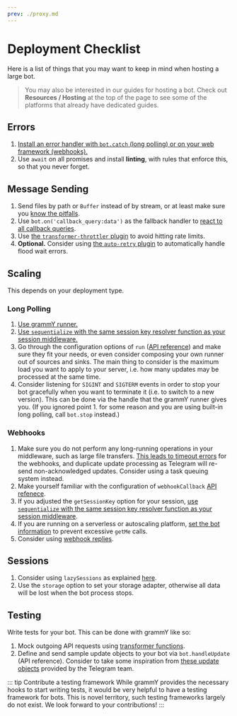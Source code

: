 ```yaml
---
prev: ./proxy.md
---
```


# Deployment Checklist

Here is a list of things that you may want to keep in mind when hosting a large bot.

> You may also be interested in our guides for hosting a bot.
> Check out **Resources / Hosting** at the top of the page to see some of the platforms that already have dedicated guides.

## Errors

1. [Install an error handler with `bot.catch` (long polling) or on your web framework (webhooks).](/guide/errors.md)
2. Use `await` on all promises and install **linting**, with rules that enforce this, so that you never forget.

## Message Sending

1. Send files by path or `Buffer` instead of by stream, or at least make sure you [know the pitfalls](./transformers.md#use-cases-of-transformer-functions).
2. Use `bot.on('callback_query:data')` as the fallback handler to [react to all callback queries](/plugins/keyboard.md#responding-to-clicks).
3. Use [the `transformer-throttler` plugin](/plugins/transformer-throttler.md) to avoid hitting rate limits.
4. **Optional.** Consider using [the `auto-retry` plugin](/plugins/auto-retry.md) to automatically handle flood wait errors.

## Scaling

This depends on your deployment type.

### Long Polling

1. [Use grammY runner.](/plugins/runner.md)
2. [Use `sequentialize` with the same session key resolver function as your session middleware.](./scaling.md#concurrency-is-hard)
3. Go through the configuration options of `run` ([API reference](https://doc.deno.land/https/deno.land/x/grammy_runner/mod.ts#run)) and make sure they fit your needs, or even consider composing your own runner out of sources and sinks.
   The main thing to consider is the maximum load you want to apply to your server, i.e. how many updates may be processed at the same time.
4. Consider listening for `SIGINT` and `SIGTERM` events in order to stop your bot gracefully when you want to terminate it (i.e. to switch to a new version).
   This can be done via the handle that the grammY runner gives you.
   (If you ignored point 1. for some reason and you are using built-in long polling, call `bot.stop` instead.)

### Webhooks

1. Make sure you do not perform any long-running operations in your middleware, such as large file transfers.
   [This leads to timeout errors](/guide/deployment-types.html#ending-webhook-requests-in-time) for the webhooks, and duplicate update processing as Telegram will re-send non-acknowledged updates.
   Consider using a task queuing system instead.
2. Make yourself familiar with the configuration of `webhookCallback` [API refenece](https://doc.deno.land/https/deno.land/x/grammy/mod.ts#webhookCallback).
3. If you adjusted the `getSessionKey` option for your session, [use `sequentialize` with the same session key resolver function as your session middleware](./scaling.md#concurrency-is-hard).
4. If you are running on a serverless or autoscaling platform, [set the bot information](https://doc.deno.land/https/deno.land/x/grammy/mod.ts#BotConfig) to prevent excessive `getMe` calls.
5. Consider using [webhook replies](/guide/deployment-types.html#webhook-reply).

## Sessions

1. Consider using `lazySessions` as explained [here](/plugins/session.md#lazy-sessions).
2. Use the `storage` option to set your storage adapter, otherwise all data will be lost when the bot process stops.

## Testing

Write tests for your bot.
This can be done with grammY like so:

1. Mock outgoing API requests using [transformer functions](./transformers.md).
2. Define and send sample update objects to your bot via `bot.handleUpdate` (API reference).
   Consider to take some inspiration from [these update objects](https://core.telegram.org/bots/webhooks#testing-your-bot-with-updates) provided by the Telegram team.

::: tip Contribute a testing framework
While grammY provides the necessary hooks to start writing tests, it would be very helpful to have a testing framework for bots.
This is novel territory, such testing frameworks largely do not exist.
We look forward to your contributions!
:::
